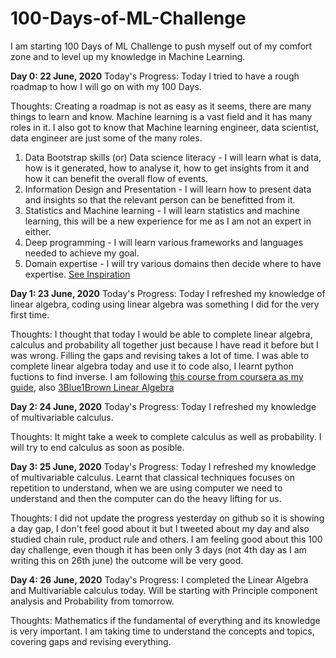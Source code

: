 # 100-Days-of-ML-Challenge
I am starting 100 Days of ML Challenge to push myself out of my comfort zone and to level up my knowledge in Machine Learning.

**Day 0: 22 June, 2020**
Today's Progress: Today I tried to have a rough roadmap to how I will go on with my 100 Days. 

Thoughts: Creating a roadmap is not as easy as it seems, there are many things to learn and know. Machine learning is a vast field and it has many roles in it. I also got to know that Machine learning engineer, data scientist, data engineer are just some of the many roles. 
1. Data Bootstrap skills (or) Data science literacy - I will learn what is data, how is it generated, how to analyse it, how to get insights from it and how it can benefit the overall flow of events.
2. Information Design and Presentation - I will learn how to present data and insights so that the relevant person can be benefitted from it.
3. Statistics and Machine learning - I will learn statistics and machine learning, this will be a new experience for me as I am not an expert in either. 
4. Deep programming -  I will learn various frameworks and languages needed to achieve my goal.
5. Domain expertise - I will try various domains then decide where to have expertise. 
[See Inspiration](https://towardsdatascience.com/whats-the-secret-sauce-to-transforming-into-a-unicorn-in-data-science-94082b01c39d)
 
**Day 1: 23 June, 2020**
Today's Progress: Today I refreshed my knowledge of linear algebra, coding using linear algebra was something I did for the very first time. 

Thoughts: I thought that today I would be able to complete linear algebra, calculus and probability all together just because I have read it before but I was wrong. Filling the gaps and revising takes a lot of time. I was able to complete linear algebra today and use it to code also, I learnt python fuctions to find inverse. I am following [this course from coursera as my guide](https://www.coursera.org/learn/linear-algebra-machine-learning/home/welcome), also [3Blue1Brown Linear Algebra](https://www.youtube.com/watch?v=fNk_zzaMoSs&list=PLZHQObOWTQDPD3MizzM2xVFitgF8hE_ab)

**Day 2: 24 June, 2020**
Today's Progress: Today I refreshed my knowledge of multivariable calculus. 

Thoughts: It might take a week to complete calculus as well as probability. I will try to end calculus as soon as posible. 

**Day 3: 25 June, 2020**
Today's Progress: Today I refreshed my knowledge of multivariable calculus. Learnt that classical techniques focuses on repetition to understand, when we are using computer we need to understand and then the computer can do the heavy lifting for us. 

Thoughts: I did not update the progress yesterday on github so it is showing a day gap, I don't feel good about it but I tweeted about my day and also studied chain rule, product rule and others. I am feeling good about this 100 day challenge, even though it has been only 3 days (not 4th day as I am writing this on 26th june) the outcome will be very good.

**Day 4: 26 June, 2020**
Today's Progress:  I completed the Linear Algebra and Multivariable calculus today. Will be starting with Principle component analysis and Probability from tomorrow. 

Thoughts: Mathematics if the fundamental of everything and its knowledge is very important. I am taking time to understand the concepts and topics, covering gaps and revising everything. 
